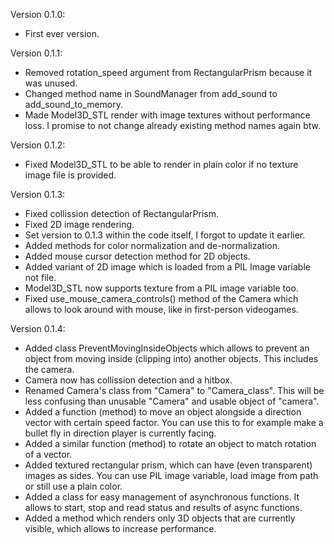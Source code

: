 Version 0.1.0:
- First ever version.

Version 0.1.1:
- Removed rotation_speed argument from RectangularPrism because it was unused.
- Changed method name in SoundManager from add_sound to add_sound_to_memory.
- Made Model3D_STL render with image textures without performance loss. I promise to not change already existing method names again btw.

Version 0.1.2: 
- Fixed Model3D_STL to be able to render in plain color if no texture image file is provided.

Version 0.1.3:
- Fixed collission detection of RectangularPrism.
- Fixed 2D image rendering.
- Set version to 0.1.3 within the code itself, I forgot to update it earlier.
- Added methods for color normalization and de-normalization.
- Added mouse cursor detection method for 2D objects.
- Added variant of 2D image which is loaded from a PIL Image variable not file.
- Model3D_STL now supports texture from a PIL image variable too.
- Fixed use_mouse_camera_controls() method of the Camera which allows to look around with mouse, like in first-person videogames.

Version 0.1.4:
- Added class PreventMovingInsideObjects which allows to prevent an object from moving inside (clipping into) another objects. This includes the camera.
- Camera now has collission detection and a hitbox.
- Renamed Camera's class from "Camera" to "Camera_class". This will be less confusing than unusable "Camera" and usable object of "camera".
- Added a function (method) to move an object alongside a direction vector with certain speed factor. You can use this to for example make a bullet fly in direction player is currently facing.
- Added a similar function (method) to rotate an object to match rotation of a vector.
- Added textured rectangular prism, which can have (even transparent) images as sides. You can use PIL image variable, load image from path or still use a plain color.
- Added a class for easy management of asynchronous functions. It allows to start, stop and read status and results of async functions.
- Added a method which renders only 3D objects that are currently visible, which allows to increase performance.
